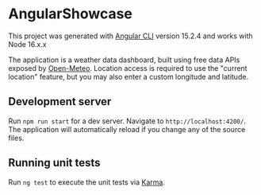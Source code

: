 # AngularShowcase

This project was generated with [Angular CLI](https://github.com/angular/angular-cli) version 15.2.4 and works with Node 16.x.x

The application is a weather data dashboard, built using free data APIs exposed by [Open-Meteo](https://open-meteo.com). Location access is required to use the "current location" feature, but you may also enter a custom longitude and latitude.

## Development server

Run `npm run start` for a dev server. Navigate to `http://localhost:4200/`. The application will automatically reload if you change any of the source files.

## Running unit tests

Run `ng test` to execute the unit tests via [Karma](https://karma-runner.github.io).

